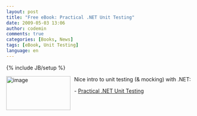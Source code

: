 ```yaml
---
layout: post
title: "Free eBook: Practical .NET Unit Testing"
date: 2009-05-03 13:06
author: codemin
comments: true
categories: [Books, News]
tags: [eBook, Unit Testing]
language: en
---
```

{% include JB/setup %}
<p><a href="{{BASE_PATH}}/assets/wp-images-en/image87.png"><img style="border-top-width: 0px; border-left-width: 0px; border-bottom-width: 0px; margin: 0px 10px 0px 0px; border-right-width: 0px" height="91" alt="image" src="{{BASE_PATH}}/assets/wp-images-en/image-thumb103.png" width="172" align="left" border="0" /></a> Nice intro to unit testing (&amp; mocking) with .NET: </p>  <p>- <a href="http://www.ytechie.com/2009/04/practical-net-unit-testing-free-paper-released.html">Practical .NET Unit Testing</a></p>
